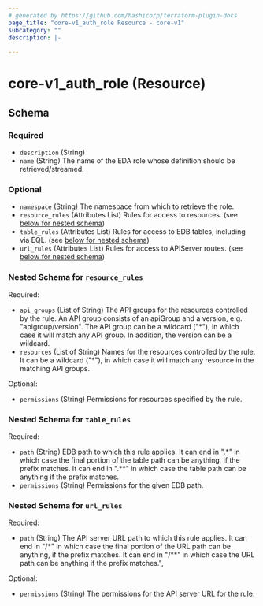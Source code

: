 ```yaml
---
# generated by https://github.com/hashicorp/terraform-plugin-docs
page_title: "core-v1_auth_role Resource - core-v1"
subcategory: ""
description: |-
  
---
```


# core-v1_auth_role (Resource)





<!-- schema generated by tfplugindocs -->
## Schema

### Required

- `description` (String)
- `name` (String) The name of the EDA role whose definition should be retrieved/streamed.

### Optional

- `namespace` (String) The namespace from which to retrieve the role.
- `resource_rules` (Attributes List) Rules for access to resources. (see [below for nested schema](#nestedatt--resource_rules))
- `table_rules` (Attributes List) Rules for access to EDB tables, including via EQL. (see [below for nested schema](#nestedatt--table_rules))
- `url_rules` (Attributes List) Rules for access to APIServer routes. (see [below for nested schema](#nestedatt--url_rules))

<a id="nestedatt--resource_rules"></a>
### Nested Schema for `resource_rules`

Required:

- `api_groups` (List of String) The API groups for the resources controlled by the rule.
An API group consists of an apiGroup and a version, e.g. "apigroup/version".
The API group can be a wildcard ("*"), in which case it will match any API group.
In addition, the version can be a wildcard.
- `resources` (List of String) Names for the resources controlled by the rule.
It can be a wildcard ("*"), in which case it will match any resource
in the matching API groups.

Optional:

- `permissions` (String) Permissions for resources specified by the rule.


<a id="nestedatt--table_rules"></a>
### Nested Schema for `table_rules`

Required:

- `path` (String) EDB path to which this rule applies. It can end in ".*"
in which case the final portion of the table path can be anything, if the
prefix matches. It can end in ".**" in which case the table path can be
anything if the prefix matches.
- `permissions` (String) Permissions for the given EDB path.


<a id="nestedatt--url_rules"></a>
### Nested Schema for `url_rules`

Required:

- `path` (String) The API server URL path to which this rule applies. It can end in "/*"
in which case the final portion of the URL path can be anything, if the
prefix matches. It can end in "/**" in which case the URL path can be
anything if the prefix matches.",

Optional:

- `permissions` (String) The permissions for the API server URL for the rule.
